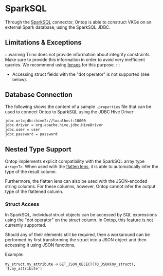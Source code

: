 # SparkSQL

Through the [SparkSQL](https://spark.apache.org/) connector, Ontop is able to construct VKGs on an external Spark database, using the SparkSQL JDBC.

## Limitations & Exceptions

:::warning
Trino does not provide information about integrity constraints. Make sure to provide this information in order to avoid very inefficient queries. 
We recommend using [lenses](/guide/advanced/lenses) for this purpose.
:::

- Accessing struct fields with the "dot operator" is not supported (see below).

## Database Connection

The following shows the content of a sample `.properties` file that can be used to connect Ontop to SparkSQL using the JDBC Hive Driver:

```bash
jdbc.url=jdbc:hive2://localhost:10000
jdbc.driver = org.apache.hive.jdbc.HiveDriver
jdbc.user = user
jdbc.password = password
```

## Nested Type Support

Ontop implements explicit compatibility with the SparkSQL array type `Array<T>`. When used with the [flatten lens](/guide/advanced/lenses#flattenlens), it is able to automatically infer the type of the result column.

Furthermore, the flatten lens can also be used with the JSON-encoded string columns. For these columns, however, Ontop cannot infer the output type of the flattened column.

### Struct Access
 In SparkSQL, individual struct objects can be accessed by SQL expressions using the "dot operator" on the struct column. In Ontop, this feature is not currently supported. 

Should any of their elements still be required, then a workaround can be performed by first transforming the struct into a JSON object and then accessing it using JSON functions. 

Example:

 `my_struct.my_attribute` $\rightarrow$ `GET_JSON_OBJECT(TO_JSON(my_struct), '$.my_attribute')`